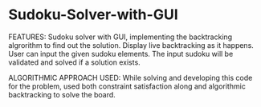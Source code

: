 # Sudoku-Solver-with-GUI

FEATURES:
Sudoku solver with GUI, implementing the backtracking algrorithm to find out the solution. 
Display live backtracking as it happens. 
User can input the given sudoku elements.
The input sudoku will be validated and solved if a solution exists.

ALGORITHMIC APPROACH USED:
While solving and developing this code for the problem, used both constraint satisfaction along and algorithmic backtracking to solve the board.

